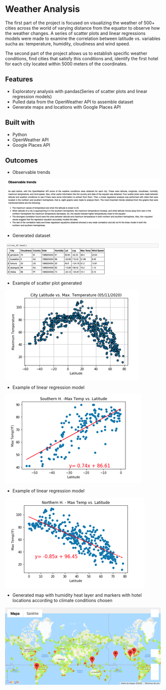 # Weather Analysis

The first part of the project is focused on visualizing the weather of 500+ cities across the world of varying distance from the equator to observe how the weather changes. A series of scatter plots and linear regressions models were made to examine the correlation between latitude vs. variables sucha as: temperature, humidity, cloudiness and wind speed.

The second part of the project allows us to establish specific weather conditions, find cities that satisfy this conditions and, identify the first hotel for each city located within 5000 meters of the coordinates.

## Features

* Exploratory analysis with pandas(Series of scatter plots and linear regression models)
* Pulled data from the OpenWeather API to assemble dataset
* Generate maps and locations with Google Places API

## Built with

* Python
* OpenWeather API
* Google Places API

## Outcomes

* Observable trends

![Image1.png](Images/Image1.png)

* Generated dataset

![Image3.png](Images/Image3.png)

* Example of scatter plot generated 

![Image4.png](Images/Image4.png)

* Example of linear regression model

![Image2.png](Images/Image2.png)

* Example of linear regression model

![Image5.png](Images/Image5.png)

* Generated map with humidity heat layer and markers with hotel locations according to climate conditions chosen

![map-9.png](Images/map-9.png)


